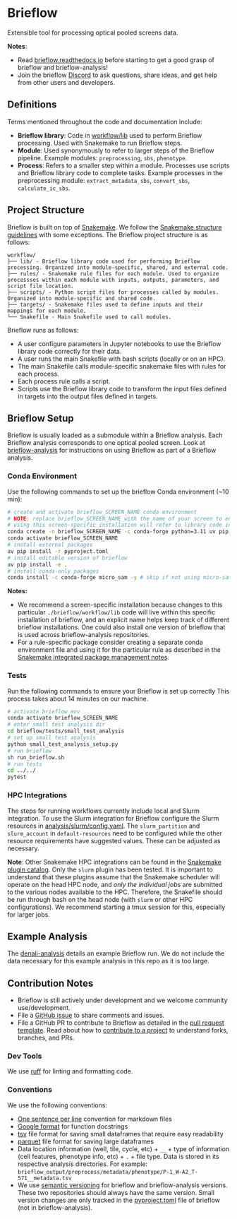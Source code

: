 # Brieflow

Extensible tool for processing optical pooled screens data.

**Notes**: 
- Read [brieflow.readthedocs.io](https://brieflow.readthedocs.io/) before starting to get a good grasp of brieflow and brieflow-analysis!
- Join the brieflow [Discord](https://discord.gg/yrEh6GP8JJ) to ask questions, share ideas, and get help from other users and developers.

## Definitions

Terms mentioned throughout the code and documentation include:
- **Brieflow library**: Code in [workflow/lib](workflow/lib) used to perform Brieflow processing.
Used with Snakemake to run Brieflow steps.
- **Module**: Used synonymously to refer to larger steps of the Brieflow pipeline.
Example modules: `preprocessing`, `sbs`, `phenotype`.
- **Process**: Refers to a smaller step within a module.
Processes use scripts and Brieflow library code to complete tasks.
Example processes in the preprocessing module: `extract_metadata_sbs`, `convert_sbs`, `calculate_ic_sbs`.


## Project Structure

Brieflow is built on top of [Snakemake](https://snakemake.readthedocs.io/en/stable/index.html#snakemake).
We follow the [Snakemake structure guidelines](https://snakemake.readthedocs.io/en/stable/snakefiles/deployment.html) with some exceptions.
The Brieflow project structure is as follows:

```
workflow/
├── lib/ - Brieflow library code used for performing Brieflow processing. Organized into module-specific, shared, and external code.
├── rules/ - Snakemake rule files for each module. Used to organize processses within each module with inputs, outputs, parameters, and script file location.
├── scripts/ - Python script files for processes called by modules. Organized into module-specific and shared code.
├── targets/ - Snakemake files used to define inputs and their mappings for each module. 
└── Snakefile - Main Snakefile used to call modules.
```

Brieflow runs as follows:
- A user configure parameters in Jupyter notebooks to use the Brieflow library code correctly for their data.
- A user runs the main Snakefile with bash scripts (locally or on an HPC).
- The main Snakefile calls module-specific snakemake files with rules for each process.
- Each process rule calls a script.
- Scripts use the Brieflow library code to transform the input files defined in targets into the output files defined in targets.

## Brieflow Setup

Brieflow is usually loaded as a submodule within a Brieflow analysis.
Each Brieflow analysis corresponds to one optical pooled screen.
Look at [brieflow-analysis](https://github.com/cheeseman-lab/brieflow-analysis/) for instructions on using Brieflow as part of a Brieflow analysis.

### Conda Environment

Use the following commands to set up the brieflow Conda environment (~10 min):

```sh
# create and activate brieflow_SCREEN_NAME conda environment
# NOTE: replace brieflow_SCREEN_NAME with the name of your screen to ensure a screen-specific installation
# using this screen-specific installation will refer to library code in ./brieflow/workflow/lib
conda create -n brieflow_SCREEN_NAME -c conda-forge python=3.11 uv pip -y
conda activate brieflow_SCREEN_NAME
# install external packages
uv pip install -r pyproject.toml
# install editable version of brieflow
uv pip install -e .
# install conda-only packages
conda install -c conda-forge micro_sam -y # skip if not using micro-sam for segmentation
```

**Notes:**
- We recommend a screen-specific installation because changes to this particular `./brieflow/workflow/lib` code will live within this specific installation of brieflow, and an explicit name helps keep track of different brieflow installations.
One could also install one version of brieflow that is used across brieflow-analysis repositories.
- For a rule-specific package consider creating a separate conda environment file and using it for the particular rule as described in the [Snakemake integrated package management notes](https://snakemake.readthedocs.io/en/stable/snakefiles/deployment.html#integrated-package-management).

### Tests

Run the following commands to ensure your Brieflow is set up correctly
This process takes about 14 minutes on our machine.

```sh
# activate brieflow env
conda activate brieflow_SCREEN_NAME
# enter small test analysis dir
cd brieflow/tests/small_test_analysis
# set up small test analysis
python small_test_analysis_setup.py
# run brieflow
sh run_brieflow.sh
# run tests
cd ../../
pytest
```

### HPC Integrations

The steps for running workflows currently include local and Slurm integration.
To use the Slurm integration for Brieflow configure the Slurm resources in [analysis/slurm/config.yaml](analysis/slurm/config.yaml).
The `slurm_partition` and `slurm_account` in `default-resources` need to be configured while the other resource requirements have suggested values.
These can be adjusted as necessary.

**Note**: Other Snakemake HPC integrations can be found in the [Snakemake plugin catalog](https://snakemake.github.io/snakemake-plugin-catalog/index.html#snakemake-plugin-catalog).
Only the `slurm` plugin has been tested. It is important to understand that these plugins assume that the Snakemake scheduler will operate on the head HPC node, and *only the individual jobs* are submitted to the various nodes available to the HPC. Therefore, the Snakefile should be run through bash on the head node (with `slurm` or other HPC configurations). We recommend starting a tmux session for this, especially for larger jobs.

## Example Analysis

The [denali-analysis](https://github.com/cheeseman-lab/denali-analysis) details an example Brieflow run.
We do not include the data necessary for this example analysis in this repo as it is too large.

## Contribution Notes

- Brieflow is still actively under development and we welcome community use/development. 
- File a [GitHub issue](https://github.com/cheeseman-lab/brieflow/issues) to share comments and issues.
- File a GitHub PR to contribute to Brieflow as detailed in the [pull request template](.github/pull_request_template.md).
Read about how to [contribute to a project](https://docs.github.com/en/get-started/exploring-projects-on-github/contributing-to-a-project) to understand forks, branches, and PRs.

### Dev Tools

We use [ruff](https://github.com/astral-sh/ruff) for linting and formatting code.

### Conventions

We use the following conventions:
- [One sentence per line](https://nick.groenen.me/notes/one-sentence-per-line/) convention for markdown files
- [Google format](format) for function docstrings
- [tsv](https://en.wikipedia.org/wiki/Tab-separated_values#:~:text=Tab%2Dseparated%20values%20(TSV),similar%20to%20comma%2Dseparated%20values.) file format for saving small dataframes that require easy readability
- [parquet](https://www.databricks.com/glossary/what-is-parquet) file format for saving large dataframes
- Data location information (well, tile, cycle, etc) + `__` + type of information (cell features, phenotype info, etc) + `.` + file type. 
Data is stored in its respective analysis directories. 
For example: `brieflow_output/preprocess/metadata/phenotype/P-1_W-A2_T-571__metadata.tsv`
- We use [semantic versioning](https://semver.org/) for brieflow and brieflow-analysis versions.
These two repositories should always have the same version.
Small version changes are only tracked in the [pyproject.toml](pyproject.toml) file of brieflow (not in brieflow-analysis).